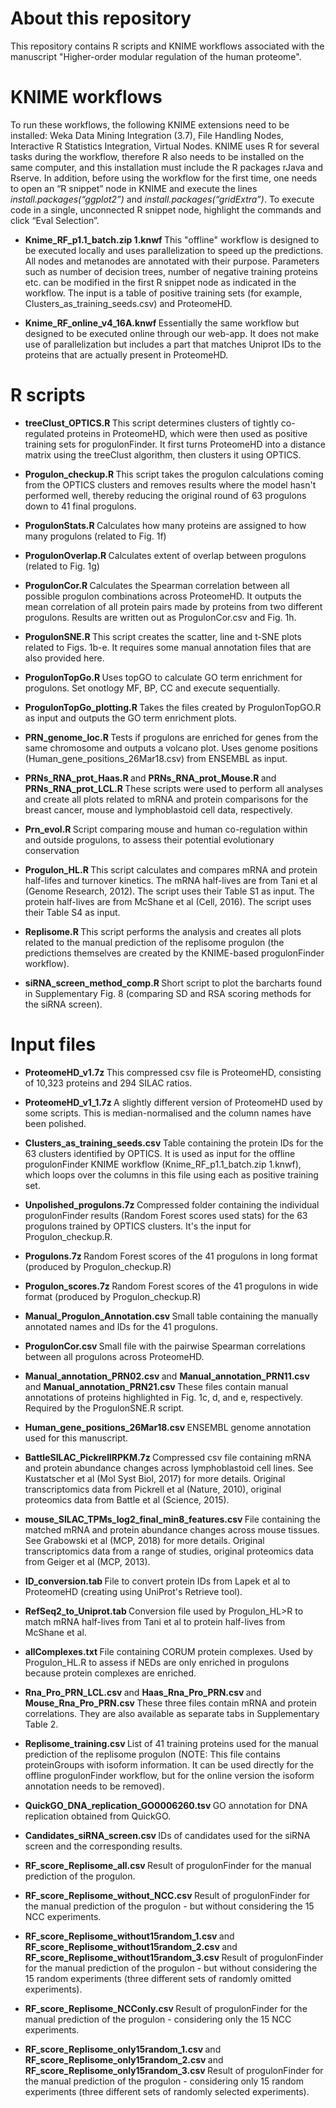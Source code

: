 # About this repository
This repository contains R scripts and KNIME workflows associated with the manuscript "Higher-order modular regulation of the human proteome".


# KNIME workflows
To run these workflows, the following KNIME extensions need to be installed: Weka Data Mining Integration (3.7), File Handling Nodes, Interactive R Statistics Integration, Virtual Nodes. KNIME uses R for several tasks during the workflow, therefore R also needs to be installed on the same computer, and this installation must include the R packages rJava and Rserve. In addition, before using the workflow for the first time, one needs to open an “R snippet” node in KNIME and execute the lines <i>install.packages(“ggplot2”)</i> and <i>install.packages(“gridExtra”)</i>. To execute code in a single, unconnected R snippet node, highlight the commands and click “Eval Selection”. 

- <b> Knime_RF_p1.1_batch.zip 1.knwf </b> This "offline" workflow is designed to be executed locally and uses parallelization to speed up the predictions. All nodes and metanodes are annotated with their purpose. Parameters such as number of decision trees, number of negative training proteins etc. can be modified in the first R snippet node as indicated in the workflow. The input is a table of positive training sets (for example, Clusters_as_training_seeds.csv) and ProteomeHD.

- <b> Knime_RF_online_v4_16A.knwf </b> Essentially the same workflow but designed to be executed online through our web-app. It does not make use of parallelization but includes a part that matches Uniprot IDs to the proteins that are actually present in ProteomeHD.

# R scripts
- <b> treeClust_OPTICS.R </b> This script determines clusters of tightly co-regulated proteins in ProteomeHD, which were then used as positive training sets for progulonFinder. It first turns ProteomeHD into a distance matrix using the treeClust algorithm, then clusters it using OPTICS.

- <b> Progulon_checkup.R </b> This script takes the progulon calculations coming from the OPTICS clusters and removes results where the model hasn't performed well, thereby reducing the original round of 63 progulons down to 41 final progulons.

- <b> ProgulonStats.R </b> Calculates how many proteins are assigned to how many progulons (related to Fig. 1f)

- <b> ProgulonOverlap.R </b> Calculates extent of overlap between progulons (related to Fig. 1g)

- <b> ProgulonCor.R </b> Calculates the Spearman correlation between all possible progulon combinations across ProteomeHD. It outputs the mean correlation of all protein pairs made by proteins from two different progulons. Results are written out as ProgulonCor.csv and Fig. 1h.

- <b> ProgulonSNE.R </b> This script creates the scatter, line and t-SNE plots related to Figs. 1b-e. It requires some manual annotation files that are also provided here.

- <b> ProgulonTopGo.R </b> Uses topGO to calculate GO term enrichment for progulons. Set onotlogy MF, BP, CC and execute sequentially.

- <b> ProgulonTopGo_plotting.R </b> Takes the files created by ProgulonTopGO.R as input and outputs the GO term enrichment plots.

- <b> PRN_genome_loc.R </b> Tests if progulons are enriched for genes from the same chromosome and outputs a volcano plot. Uses genome positions (Human_gene_positions_26Mar18.csv) from ENSEMBL as input.

- <b> PRNs_RNA_prot_Haas.R </b> and <b> PRNs_RNA_prot_Mouse.R </b> and <b> PRNs_RNA_prot_LCL.R </b> These scripts were used to perform all analyses and create all plots related to mRNA and protein comparisons for the breast cancer, mouse and lymphoblastoid cell data, respectively.

- <b> Prn_evol.R </b> Script comparing mouse and human co-regulation within and outside progulons, to assess their potential evolutionary conservation

- <b> Progulon_HL.R </b> This script calculates and compares mRNA and protein half-lifes and turnover kinetics. The mRNA half-lives are from Tani et al (Genome Research, 2012). The script uses their Table S1 as input. The protein half-lives are from McShane et al (Cell, 2016). The script uses their Table S4 as input.

- <b> Replisome.R </b> This script performs the analysis and creates all plots related to the manual prediction of the replisome progulon (the predictions themselves are created by the KNIME-based progulonFinder workflow).

- <b> siRNA_screen_method_comp.R </b> Short script to plot the barcharts found in Supplementary Fig. 8 (comparing SD and RSA scoring methods for the siRNA screen).


# Input files
- <b> ProteomeHD_v1.7z </b> This compressed csv file is ProteomeHD, consisting of 10,323 proteins and 294 SILAC ratios.

- <b> ProteomeHD_v1_1.7z </b> A slightly different version of ProteomeHD used by some scripts. This is median-normalised and the column names have been polished.

- <b> Clusters_as_training_seeds.csv </b> Table containing the protein IDs for the 63 clusters identified by OPTICS. It is used as input for the offline progulonFinder KNIME workflow (Knime_RF_p1.1_batch.zip 1.knwf), which loops over the columns in this file using each as positive training set.

- <b> Unpolished_progulons.7z </b> Compressed folder containing the individual progulonFinder results (Random Forest scores used stats) for the 63 progulons trained by OPTICS clusters. It's the input for Progulon_checkup.R.

- <b> Progulons.7z </b> Random Forest scores of the 41 progulons in long format (produced by Progulon_checkup.R)

- <b> Progulon_scores.7z </b> Random Forest scores of the 41 progulons in wide format (produced by Progulon_checkup.R)

- <b> Manual_Progulon_Annotation.csv </b> Small table containing the manually annotated names and IDs for the 41 progulons.

- <b> ProgulonCor.csv </b> Small file with the pairwise Spearman correlations between all progulons across ProteomeHD.

- <b> Manual_annotation_PRN02.csv </b> and <b> Manual_annotation_PRN11.csv </b> and <b> Manual_annotation_PRN21.csv </b> These files contain manual annotations of proteins highlighted in Fig. 1c, d, and e, respectively. Required by the ProgulonSNE.R script.

- <b> Human_gene_positions_26Mar18.csv </b> ENSEMBL genome annotation used for this manuscript.

- <b> BattleSILAC_PickrellRPKM.7z </b> Compressed csv file containing mRNA and protein abundance changes across lymphoblastoid cell lines. See Kustatscher et al (Mol Syst Biol, 2017) for more details. Original transcriptomics data from Pickrell et al (Nature, 2010), original proteomics data from Battle et al (Science, 2015).

- <b> mouse_SILAC_TPMs_log2_final_min8_features.csv </b> File containing the matched mRNA and protein abundance changes across mouse tissues. See Grabowski et al (MCP, 2018) for more details. Original transcriptomics data from a range of studies, original proteomics data from Geiger et al (MCP, 2013).

- <b> ID_conversion.tab </b> File to convert protein IDs from Lapek et al to ProteomeHD (creating using UniProt's Retrieve tool).

- <b> RefSeq2_to_Uniprot.tab </b> Conversion file used by Progulon_HL>R to match mRNA half-lives from Tani et al to protein half-lives from McShane et al.

- <b> allComplexes.txt </b> File containing CORUM protein complexes. Used by Progulon_HL.R to assess if NEDs are only enriched in progulons because protein complexes are enriched. 

- <b> Rna_Pro_PRN_LCL.csv </b> and <b> Haas_Rna_Pro_PRN.csv </b> and <b> Mouse_Rna_Pro_PRN.csv </b> These three files contain mRNA and protein correlations. They are also available as separate tabs in Supplementary Table 2.

- <b> Replisome_training.csv </b> List of 41 training proteins used for the manual prediction of the replisome progulon (NOTE: This file contains proteinGroups with isoform information. It can be used directly for the offline progulonFinder workflow, but for the online version the isoform annotation needs to be removed).

- <b> QuickGO_DNA_replication_GO0006260.tsv </b> GO annotation for DNA replication obtained from QuickGO.

- <b> Candidates_siRNA_screen.csv </b> IDs of candidates used for the siRNA screen and the corresponding results.

- <b> RF_score_Replisome_all.csv </b> Result of progulonFinder for the manual prediction of the progulon.

- <b> RF_score_Replisome_without_NCC.csv </b> Result of progulonFinder for the manual prediction of the progulon - but without considering the 15 NCC experiments.

- <b> RF_score_Replisome_without15random_1.csv </b> and <b> RF_score_Replisome_without15random_2.csv </b> and <b> RF_score_Replisome_without15random_3.csv </b>  Result of progulonFinder for the manual prediction of the progulon - but without considering the 15 random experiments (three different sets of randomly omitted experiments).

- <b> RF_score_Replisome_NCConly.csv </b>  Result of progulonFinder for the manual prediction of the progulon - considering only the 15 NCC experiments.

- <b> RF_score_Replisome_only15random_1.csv </b> and <b> RF_score_Replisome_only15random_2.csv </b> and <b> RF_score_Replisome_only15random_3.csv </b> Result of progulonFinder for the manual prediction of the progulon - considering only 15 random experiments (three different sets of randomly selected experiments).

